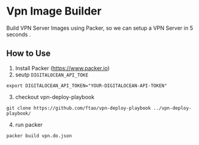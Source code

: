 # Vpn Image Builder

Build VPN Server Images using Packer, so we can setup a VPN Server in 5 seconds .

## How to Use 

1. Install Packer (https://www.packer.io)
2. seutp `DIGITALOCEAN_API_TOKE`
  
  ```
  export DIGITALOCEAN_API_TOKEN="YOUR-DIGITALOCEAN-API-TOKEN"
  ```
3. checkout vpn-deploy-playbook 
  
  ```
  git clone https://github.com/ftao/vpn-deploy-playbook ../vpn-deploy-playbook/
  ```
4. run packer 
  
  ```
  packer build vpn.do.json
  ```
